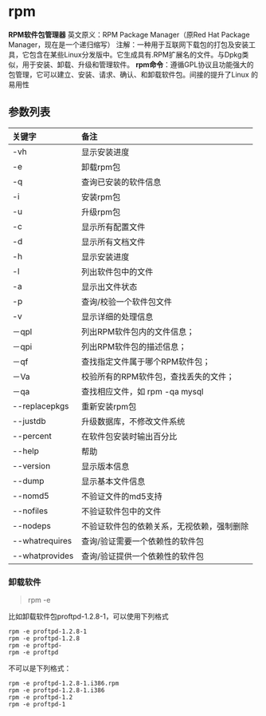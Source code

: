 rpm
====
**RPM软件包管理器**
英文原义：RPM Package Manager（原Red Hat Package Manager，现在是一个递归缩写）
注解：一种用于互联网下载包的打包及安装工具，它包含在某些Linux分发版中。它生成具有.RPM扩展名的文件。与Dpkg类似，用于安装、卸载、升级和管理软件。
**rpm命令**：遵循GPL协议且功能强大的包管理，它可以建立、安装、请求、确认、和卸载软件包。间接的提升了Linux 的易用性

## 参数列表
|关键字|备注|
|:-------|:----|
|-vh|显示安装进度|
|-e| 卸载rpm包|
|-q| 查询已安装的软件信息|
|-i| 安装rpm包|
|-u| 升级rpm包|
|-c| 显示所有配置文件|
|-d| 显示所有文档文件|
|-h| 显示安装进度|
|-l| 列出软件包中的文件|
|-a| 显示出文件状态|
|-p| 查询/校验一个软件包文件|
|-v| 显示详细的处理信息|
|－qpl|列出RPM软件包内的文件信息；|
|－qpi|列出RPM软件包的描述信息；|
|－qf|查找指定文件属于哪个RPM软件包；|
|－Va|校验所有的RPM软件包，查找丢失的文件；|
|－qa |查找相应文件，如 rpm -qa mysql|
|--replacepkgs| 重新安装rpm包|
|--justdb| 升级数据库，不修改文件系统|
|--percent| 在软件包安装时输出百分比|
|--help| 帮助
|--version| 显示版本信息|
|--dump| 显示基本文件信息|
|--nomd5| 不验证文件的md5支持|
|--nofiles| 不验证软件包中的文件|
|--nodeps| 不验证软件包的依赖关系，无视依赖，强制删除|
|--whatrequires| 查询/验证需要一个依赖性的软件包|
|--whatprovides| 查询/验证提供一个依赖性的软件包|


### 卸载软件
> rpm -e 

比如卸载软件包proftpd-1.2.8-1，可以使用下列格式
```
rpm -e proftpd-1.2.8-1
rpm -e proftpd-1.2.8
rpm -e proftpd-
rpm -e proftpd
```
不可以是下列格式：
```
rpm -e proftpd-1.2.8-1.i386.rpm
rpm -e proftpd-1.2.8-1.i386
rpm -e proftpd-1.2
rpm -e proftpd-1
```

